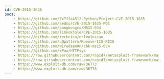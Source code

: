 ```yaml
---
id: CVE-2015-1635
pocs:
    - https://github.com/Zx7ffa4512-Python/Project-CVE-2015-1635
    - https://github.com/aedoo/CVE-2015-1635-POC
    - https://github.com/bongbongco/MS15-034
    - https://github.com/limkokhole/CVE-2015-1635
    - https://github.com/technion/erlvulnscan
    - https://github.com/u0pattern/Remove-IIS-RIIS
    - https://github.com/wiredaem0n/chk-ms15-034
    - https://github.com/xPaw/HTTPsys
    - https://raw.githubusercontent.com/rapid7/metasploit-framework/master/modules/auxiliary/dos/http/ms15_034_ulonglongadd.rb
    - https://raw.githubusercontent.com/rapid7/metasploit-framework/master/modules/auxiliary/scanner/http/ms15_034_http_sys_memory_dump.rb
    - https://www.exploit-db.com/raw/36773
    - https://www.exploit-db.com/raw/36776
---
```

